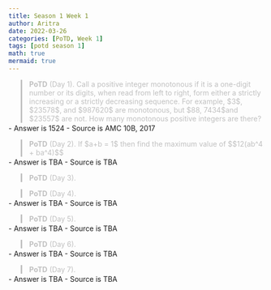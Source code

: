 ```yaml
---
title: Season 1 Week 1
author: Aritra
date: 2022-03-26
categories: [PoTD, Week 1]
tags: [potd season 1]
math: true
mermaid: true
---
```




<blockquote style="border-left: 3px solid #C0C0C0; color:#C0C0C0; margin-bottom:2px">
<b>PoTD</b> (Day 1). Call a positive integer monotonous if it is a one-digit number or its digits, when read from left to right, form either a strictly increasing or a strictly decreasing sequence. For example, $3$, $23578$, and $987620$ are monotonous, but $88, 7434$and $23557$ are not. How many monotonous positive integers are there? 

 
  
  
  
  
</blockquote>
 - Answer is 1524
- Source is AMC 10B, 2017

<blockquote style="border-left: 3px solid #C0C0C0; color:#C0C0C0; margin-bottom:2px">
<b>PoTD</b> (Day 2).  If  $a+b = 1$ then find the maximum value of  
  $$12(ab^4 + ba^4)$$
  
  

</blockquote>
  - Answer is TBA
- Source is TBA

<blockquote style="border-left: 3px solid #C0C0C0; color:#C0C0C0; margin-bottom:2px">
<b>PoTD</b> (Day 3). 

</blockquote>


<blockquote style="border-left: 3px solid #C0C0C0; color:#C0C0C0; margin-bottom:2px">
<b>PoTD</b> (Day 4). 

</blockquote>
  - Answer is TBA
- Source is TBA

<blockquote style="border-left: 3px solid #C0C0C0; color:#C0C0C0; margin-bottom:2px">
<b>PoTD</b> (Day 5). 
</blockquote>
  - Answer is TBA
- Source is TBA


<blockquote style="border-left: 3px solid #C0C0C0; color:#C0C0C0; margin-bottom:2px">
<b>PoTD</b> (Day 6). 

</blockquote>
  - Answer is TBA
- Source is TBA
<blockquote style="border-left: 3px solid #C0C0C0; color:#C0C0C0; margin-bottom:2px">
<b>PoTD</b> (Day 7). 

</blockquote>
  - Answer is TBA
- Source is TBA
